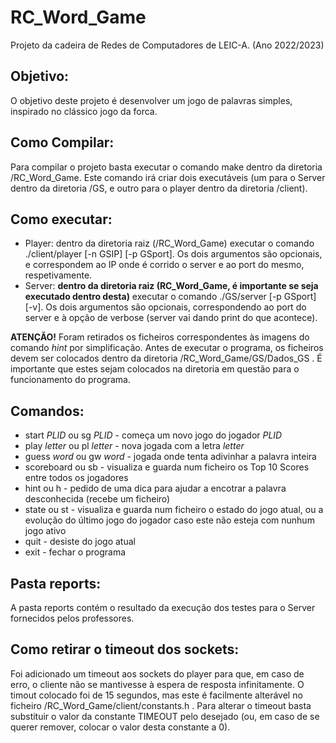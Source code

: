 # RC_Word_Game

Projeto da cadeira de Redes de Computadores de LEIC-A. (Ano 2022/2023)

## Objetivo:
O objetivo deste projeto é desenvolver um jogo de palavras simples, inspirado no clássico jogo da forca.


## Como Compilar:
Para compilar o projeto basta executar o comando make dentro da diretoria /RC_Word_Game. Este comando irá criar dois executáveis (um para o Server dentro da diretoria /GS, e outro para o player dentro da diretoria /client).


## Como executar:
- Player: dentro da diretoria raiz (/RC_Word_Game) executar o comando ./client/player [-n GSIP] [-p GSport]. Os dois argumentos são opcionais, e correspondem ao IP onde é corrido o server e ao port do mesmo, respetivamente.
- Server: **dentro da diretoria raiz (RC_Word_Game, é importante se seja executado dentro desta)** executar o comando ./GS/server [-p GSport] [-v]. Os dois argumentos são opcionais, correspondendo ao port do server e à opção de verbose (server vai dando print do que acontece).

**ATENÇÃO!** Foram retirados os ficheiros correspondentes às imagens do comando _hint_ por simplificação. Antes de executar o programa, os ficheiros devem ser colocados dentro da diretoria /RC_Word_Game/GS/Dados_GS . É importante que estes sejam colocados na diretoria em questão para o funcionamento do programa.


## Comandos:
- start _PLID_ ou sg _PLID_ - começa um novo jogo do jogador _PLID_
- play _letter_ ou pl _letter_ - nova jogada com a letra _letter_
- guess _word_ ou gw _word_ - jogada onde tenta adivinhar a palavra inteira
- scoreboard ou sb - visualiza e guarda num ficheiro os Top 10 Scores entre todos os jogadores
- hint ou h - pedido de uma dica para ajudar a encotrar a palavra desconhecida (recebe um ficheiro)
- state ou st - visualiza e guarda num ficheiro o estado do jogo atual, ou a evolução do último jogo do jogador caso este não esteja com nunhum jogo ativo
- quit - desiste do jogo atual
- exit - fechar o programa


## Pasta reports:
A pasta reports contém o resultado da execução dos testes para o Server fornecidos pelos professores.


## Como retirar o timeout dos sockets:
Foi adicionado um timeout aos sockets do player para que, em caso de erro, o cliente não se mantivesse à espera de resposta infinitamente. O timout colocado foi de 15 segundos, mas este é facilmente alterável no ficheiro /RC_Word_Game/client/constants.h . Para alterar o timeout basta substituir o valor da constante TIMEOUT pelo desejado (ou, em caso de se querer remover, colocar o valor desta constante a 0).
